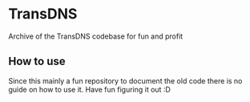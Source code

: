 # TransDNS
Archive of the TransDNS codebase for fun and profit

## How to use
Since this mainly a fun repository to document the old code there is no guide on how to use it. Have fun figuring it out :D
